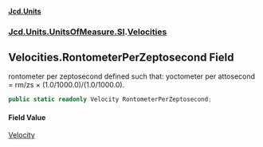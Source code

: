#### [Jcd.Units](index.md 'index')
### [Jcd.Units.UnitsOfMeasure.SI](Jcd.Units.UnitsOfMeasure.SI.md 'Jcd.Units.UnitsOfMeasure.SI').[Velocities](Velocities.md 'Jcd.Units.UnitsOfMeasure.SI.Velocities')

## Velocities.RontometerPerZeptosecond Field

rontometer per zeptosecond defined such that: yoctometer per attosecond = rm/zs × (1.0/1000.0)/(1.0/1000.0).

```csharp
public static readonly Velocity RontometerPerZeptosecond;
```

#### Field Value
[Velocity](Velocity.md 'Jcd.Units.UnitTypes.Velocity')